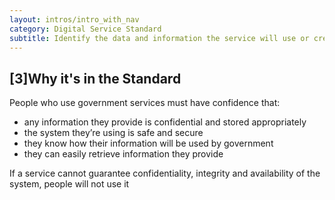 ```yaml
---
layout: intros/intro_with_nav
category: Digital Service Standard
subtitle: Identify the data and information the service will use or create. Put appropriate legal, privacy and security measures in place.
---
```


## [3]Why it's in the Standard

People who use government services must have confidence that:

- any information they provide is confidential and stored appropriately
- the system they’re using is safe and secure
- they know how their information will be used by government
- they can easily retrieve information they provide

If a service cannot guarantee confidentiality, integrity and availability of the system, people will not use it
